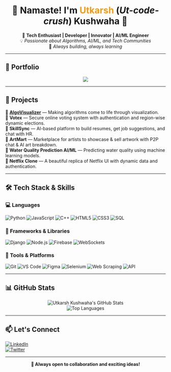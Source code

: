 <h1 align="center">🙏 Namaste! I'm <span style="color:#f39c12;"><b>Utkarsh</b></span> (<i>Ut-code-crush</i>) Kushwaha 👋</h1>


<p align="center">
🚀 <b>Tech Enthusiast | Developer | Innovator | AI/ML Engineer</b><br/>
💡 <i>Passionate about Algorithms, AI/ML, and Tech Communities</i><br/>
🎯 <i>Always building, always learning</i>
</p>

---

## 🚀 Portfolio
<p align="center">
  <a href="https://utkarsh-portfolio-phi.vercel.app/" target="_blank">
    <img src="https://img.shields.io/badge/-My%20Portfolio-000?style=for-the-badge&logo=vercel&logoColor=white"/>
  </a>
</p>

---

## 🚀 Projects

🔹 [**AlgoVisualizer**](https://github.com/team-vasiliades/algovisualizer) — Making algorithms come to life through visualization.  
🔹 **Votex** — Secure online voting system with authentication and region-wise dynamic elections.  
🔹 **SkillSync** — AI-based platform to build resumes, get job suggestions, and chat with HR.  
🔹 **ArtMart** — Marketplace for artists to showcase & sell artwork with P2P chat & AI art breakdown.  
🔹 **Water Quality Prediction AI/ML** — Predicting water quality using machine learning models.  
🔹 **Netflix Clone** — A beautiful replica of Netflix UI with dynamic data and authentication.

---

## 🛠 Tech Stack & Skills

### 💻 Languages
![Python](https://img.shields.io/badge/-Python-3776AB?style=flat&logo=python&logoColor=white) 
![JavaScript](https://img.shields.io/badge/-JavaScript-F7DF1E?style=flat&logo=javascript&logoColor=black)
![C++](https://img.shields.io/badge/-C++-00599C?style=flat&logo=c%2B%2B&logoColor=white)
![HTML5](https://img.shields.io/badge/-HTML5-E34F26?style=flat&logo=html5&logoColor=white)
![CSS3](https://img.shields.io/badge/-CSS3-1572B6?style=flat&logo=css3&logoColor=white)
![SQL](https://img.shields.io/badge/-SQL-4479A1?style=flat&logo=mysql&logoColor=white)

### 🚀 Frameworks & Libraries
![Django](https://img.shields.io/badge/-Django-092E20?style=flat&logo=django&logoColor=white)
![Node.js](https://img.shields.io/badge/-Node.js-339933?style=flat&logo=node.js&logoColor=white)
![Firebase](https://img.shields.io/badge/-Firebase-FFCA28?style=flat&logo=firebase&logoColor=black)
![WebSockets](https://img.shields.io/badge/-WebSockets-000000?style=flat&logo=websocket&logoColor=white)

### 🧰 Tools & Platforms
![Git](https://img.shields.io/badge/-Git-F05032?style=flat&logo=git&logoColor=white)
![VS Code](https://img.shields.io/badge/-VS%20Code-007ACC?style=flat&logo=visual-studio-code&logoColor=white)
![Figma](https://img.shields.io/badge/-Figma-F24E1E?style=flat&logo=figma&logoColor=white)
![Selenium](https://img.shields.io/badge/-Selenium-43B02A?style=flat&logo=selenium&logoColor=white)
![Web Scraping](https://img.shields.io/badge/-Web%20Scraping-4B8BBE?style=flat&logo=python&logoColor=white)
![API](https://img.shields.io/badge/-REST%20APIs-FF6F00?style=flat&logo=api&logoColor=white)

---

## 📊 GitHub Stats

<p align="center">
  <img src="https://github-readme-stats.vercel.app/api?username=utkarsh-246&show_icons=true&theme=radical" alt="Utkarsh Kushwaha's GitHub Stats"/>
  <br/>
  <img src="https://github-readme-stats.vercel.app/api/top-langs/?username=utkarsh-246&layout=compact&theme=radical" alt="Top Languages"/>
</p>

---

## 📫 Let's Connect

[![LinkedIn](https://img.shields.io/badge/-LinkedIn-0077B5?style=flat&logo=linkedin&logoColor=white)](https://www.linkedin.com/in/utkarsh-kushwaha-662679315/)  
[![Twitter](https://img.shields.io/badge/-Twitter-1DA1F2?style=flat&logo=twitter&logoColor=white)](https://x.com/utkarshk246)

---

<p align="center"><b>🚀 Always open to collaboration and exciting ideas!</b></p>

